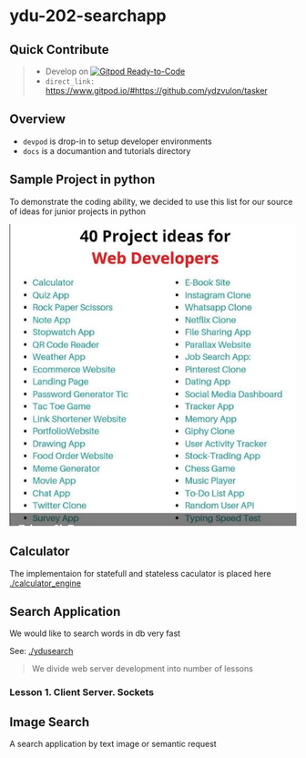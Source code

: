 # ydu-202-searchapp

## Quick Contribute

> - Develop on [![Gitpod Ready-to-Code](https://img.shields.io/badge/Gitpod-Ready--to--Code-blue?logo=gitpod)](https://gitpod.io/from-referrer/) 
> - `direct_link:` https://www.gitpod.io/#https://github.com/ydzvulon/tasker

## Overview

- `devpod` is drop-in to setup developer environments
- `docs` is a documantion and tutorials directory

## Sample Project in python

To demonstrate the coding ability, 
we decided to use this list for our source of ideas
for junior projects in python

![Ideas for Python](./docs/pics/IdeasForPyPrj.png)

## Calculator

The implementaion for statefull and stateless caculator is
placed here [./calculator_engine](./calculator_engine)

## Search Application

We would like to search words in db very fast

See: [./ydusearch](./ydusearch)

> We divide web server development into number of lessons

### Lesson 1. Client Server. Sockets




## Image Search

A search application by text image or semantic request
